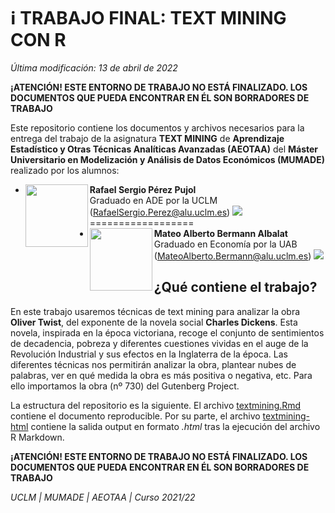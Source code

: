 # :information_source: **TRABAJO FINAL: TEXT MINING CON R**

_Última modificación: 13 de abril de 2022_

**¡ATENCIÓN! ESTE ENTORNO DE TRABAJO NO ESTÁ FINALIZADO. LOS DOCUMENTOS QUE PUEDA ENCONTRAR EN ÉL SON BORRADORES DE TRABAJO**

Este repositorio contiene los documentos y archivos necesarios para la entrega del trabajo de la asignatura **TEXT MINING** de **Aprendizaje Estadístico y Otras Técnicas Analíticas Avanzadas (AEOTAA)** del **Máster Universitario en Modelización y Análisis de Datos Económicos (MUMADE)** realizado por los alumnos:

  + **Rafael Sergio Pérez Pujol** <img src="media/figures/rafael.jpg" align="left" height="100px" />  
    Graduado en ADE por la UCLM   
    (RafaelSergio.Perez@alu.uclm.es) [<img src="https://img.icons8.com/material-rounded/24/000000/linkedin--v2.png"/>](https://www.linkedin.com/in/s-p%C3%A9rez-pujol/)   
==================
  + **Mateo Alberto Bermann Albalat**  <img src="media/figures/mateo.jpg" align="left" height="100px" />  
    Graduado en Economía por la UAB  
    (MateoAlberto.Bermann@alu.uclm.es) [<img src="https://img.icons8.com/material-rounded/24/000000/linkedin--v2.png"/>](https://www.linkedin.com/in/mateo-bermann-albalat-449198216)  

## ¿Qué contiene el trabajo?

En este trabajo usaremos técnicas de text mining para analizar la obra **Oliver Twist**, del exponente de la novela social **Charles Dickens**. Esta novela, inspirada en la época victoriana, recoge el conjunto de sentimientos de decadencia, pobreza y diferentes cuestiones vividas en el auge de la Revolución Industrial y sus efectos en la Inglaterra de la época. Las diferentes técnicas nos permitirán analizar la obra, plantear nubes de palabras, ver en qué medida la obra es más positiva o negativa, etc. Para ello importamos la obra (nº 730) del Gutenberg Project.

La estructura del repositorio es la siguiente. El archivo [textmining.Rmd](https://github.com/sperezpujol/textmining/edit/main/textmining.Rmd) contiene el documento reproducible. Por su parte, el archivo [textmining-html](https://github.com/sperezpujol/textmining/edit/main/textmining.html) contiene la salida output en formato _.html_ tras la ejecución del archivo R Markdown.

**¡ATENCIÓN! ESTE ENTORNO DE TRABAJO NO ESTÁ FINALIZADO. LOS DOCUMENTOS QUE PUEDA ENCONTRAR EN ÉL SON BORRADORES DE TRABAJO**

_UCLM | MUMADE | AEOTAA | Curso 2021/22_
